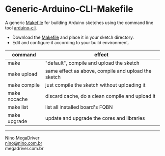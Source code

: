 # Generic-Arduino-CLI-Makefile
A generic [Makefile](https://raw.githubusercontent.com/ninomegadriver/Generic-Arduino-CLI-Makefile/main/Makefile) for building Arduino sketches using the command line tool [arduino-cli](https://github.com/arduino/arduino-cli).
  
  - Download the [Makefile](https://raw.githubusercontent.com/ninomegadriver/Generic-Arduino-CLI-Makefile/main/Makefile) and place it in your sketch directory.
  - Edit and configure it according to your build environment.
  

| command      | effect |
|--------------|--------|
| make         | "default", compile and upload the sketch |
| make upload  | same effect as above, compile and upload the sketch |
| make compile | just compile the sketch without uploading it|
| make nocache | discard cache, do a clean compile and upload it |
| make list    | list all installed board's FQBN |
| make upgrade | update and upgrade the cores and libraries |
  
-------------------
  Nino MegaDriver  
  nino@nino.com.br  
  megadriver.com.br  
  
